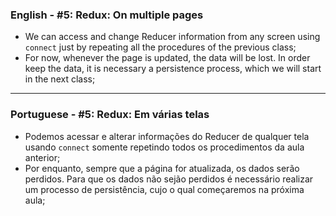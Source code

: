 ### English - #5: Redux: On multiple pages
- We can access and change Reducer information from any screen using `connect` just by repeating all the procedures of the previous class;
- For now, whenever the page is updated, the data will be lost. In order keep the data, it is necessary a persistence process, which we will start in the next class;

***

### Portuguese - #5: Redux: Em várias telas
- Podemos acessar e alterar informações do Reducer de qualquer tela usando `connect` somente repetindo todos os procedimentos da aula anterior;
- Por enquanto, sempre que a página for atualizada, os dados serão perdidos. Para que os dados não sejão perdidos é necessário realizar um processo de persistência, cujo o qual começaremos na próxima aula;